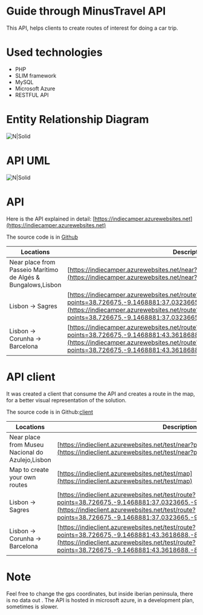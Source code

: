 # Guide through MinusTravel API

This API, helps clients to create routes of interest for doing a car trip.

# Used technologies
* PHP
* SLIM framework
* MySQL
* Microsoft Azure
* RESTFUL API

# Entity Relationship Diagram

![N|Solid](https://indefiles.file.core.windows.net/files/ERD_indieeCamper.png?sv=2018-03-28&si=files-1684C2B4DA5&sr=s&sig=nfz7dkZS72GXvkfbKOtck4H90v2kvuDKp4OlMHaqlZE%3D)

# API UML

![N|Solid](https://indefiles.file.core.windows.net/files/UML.png?sv=2018-03-28&si=files-1684C2B4DA5&sr=s&sig=nfz7dkZS72GXvkfbKOtck4H90v2kvuDKp4OlMHaqlZE%3D)

# API

Here is the API explained in detail: [https://indiecamper.azurewebsites.net](https://indiecamper.azurewebsites.net)

The source code is in [Github](https://github.com/Dav2015/indiecamper)

| Locations | Description |
| --- | --- |
| Near place from Passeio Marítimo de Algés & Bungalows,Lisbon | [https://indiecamper.azurewebsites.net/near?point=38.7018685,-9.2383682](https://indiecamper.azurewebsites.net/near?point=38.7018685,-9.2383682) |
| Lisbon -> Sagres | [https://indiecamper.azurewebsites.net/route?points=38.726675,-9.1468881;37.0323665,-9.016034](https://indiecamper.azurewebsites.net/route?points=38.726675,-9.1468881;37.0323665,-9.016034) |
| Lisbon -> Corunha -> Barcelona | [https://indiecamper.azurewebsites.net/route?points=38.726675,-9.1468881;43.3618688,-8.4477034;41.3947051,2.0086799](https://indiecamper.azurewebsites.net/route?points=38.726675,-9.1468881;43.3618688,-8.4477034;41.3947051,2.0086799) |

# API client

It was created a client that consume the API and creates a route in the map, for a better visual representation of the solution.

The source code is in Github:[client](https://github.com/Dav2015/indieclient)

| Locations | Description |
| --- | --- |
| Near place from Museu Nacional do Azulejo,Lisbon | [https://indieclient.azurewebsites.net/test/near?point=38.7018685,-9.2383682](https://indieclient.azurewebsites.net/test/near?point=38.7018685,-9.2383682) |
| Map to create your own routes | [https://indieclient.azurewebsites.net/test/map](https://indieclient.azurewebsites.net/test/map) |
| Lisbon -> Sagres | [https://indieclient.azurewebsites.net/test/route?points=38.726675,-9.1468881;37.0323665,-9.016034](https://indieclient.azurewebsites.net/test/route?points=38.726675,-9.1468881;37.0323665,-9.016034) " |
| Lisbon -> Corunha -> Barcelona | [https://indieclient.azurewebsites.net/test/route?points=38.726675,-9.1468881;43.3618688,-8.4477034;41.3947051,2.0086799](https://indieclient.azurewebsites.net/test/route?points=38.726675,-9.1468881;43.3618688,-8.4477034;41.3947051,2.0086799) |

# Note
Feel free to change the gps coordinates, but inside iberian peninsula, there is no data out .
The API is hosted in microsoft azure, in a development plan, sometimes is slower.
